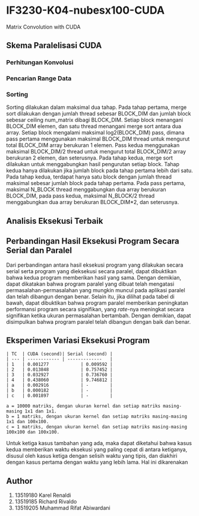 # IF3230-K04-nubesx100-CUDA

Matrix Convolution with CUDA

## Skema Paralelisasi CUDA

### Perhitungan Konvolusi

### Pencarian Range Data

### Sorting

Sorting dilakukan dalam maksimal dua tahap. Pada tahap pertama, merge sort dilakukan dengan jumlah thread sebesar BLOCK_DIM dan jumlah block sebesar ceiling num_matrix dibagi BLOCK_DIM. Setiap block menangani BLOCK_DIM elemen, dan satu thread menangani merge sort antara dua array. Setiap block mengalami maksimal log2(BLOCK_DIM) pass, dimana pass pertama menggunakan maksimal BLOCK_DIM thread untuk mengurut total BLOCK_DIM array berukuran 1 elemen. Pass kedua menggunakan maksimal BLOCK_DIM/2 thread untuk mengurut total BLOCK_DIM/2 array berukuran 2 elemen, dan seterusnya. Pada tahap kedua, merge sort dilakukan untuk menggabungkan hasil pengurutan setiap block. Tahap kedua hanya dilakukan jika jumlah block pada tahap pertama lebih dari satu. Pada tahap kedua, terdapat hanya satu block dengan jumlah thread maksimal sebesar jumlah block pada tahap pertama. Pada pass pertama, maksimal N_BLOCK thread menggabungkan dua array berukuran BLOCK_DIM, pada pass kedua, maksimal N_BLOCK/2 thread menggabungkan dua array berukuran BLOCK_DIM*2, dan seterusnya.

## Analisis Eksekusi Terbaik

## Perbandingan Hasil Eksekusi Program Secara Serial dan Paralel

Dari perbandingan antara hasil eksekusi program yang dilakukan secara serial serta program yang dieksekusi secara paralel, dapat dibuktikan bahwa kedua program memberikan hasil yang sama. Dengan demikian, dapat dikatakan bahwa program paralel yang dibuat telah mengatasi permasalahan-permasalahan yang mungkin muncul pada aplikasi paralel dan telah dibangun dengan benar. Selain itu, jika dilihat pada tabel di bawah, dapat dibuktikan bahwa program paralel memberikan peningkatan performansi program secara signifikan, yang _rate_-nya meningkat secara signifikan ketika ukuran permasalahan bertambah. Dengan demikian, dapat disimpulkan bahwa program paralel telah dibangun dengan baik dan benar.

## Eksperimen Variasi Eksekusi Program

```shell
| TC  | CUDA (second)| Serial (second) |
| --- | ------------ | -------------   |
| 1   | 0.001277            | 0.009592 |
| 2   | 0.013848            | 0.757452 |
| 3   | 0.032927            | 0.736760 |
| 4   | 0.438060            | 9.746812 |
| a   | 0.002916            | -        |
| b   | 0.000182            | -        |
| c   | 0.001897            | -        |

a = 10000 matriks, dengan ukuran kernel dan setiap matriks masing-masing 1x1 dan 1x1.
b = 1 matriks, dengan ukuran kernel dan setiap matriks masing-masing 1x1 dan 100x100.
c = 1 matriks, dengan ukuran kernel dan setiap matriks masing-masing 100x100 dan 100x100.
```

Untuk ketiga kasus tambahan yang ada, maka dapat diketahui bahwa kasus kedua memberikan waktu eksekusi yang paling cepat di antara ketiganya, disusul oleh kasus ketiga dengan selisih waktu yang tipis, dan diakhiri dengan kasus pertama dengan waktu yang lebih lama. Hal ini dikarenakan

## Author

1. 13519180 Karel Renaldi
2. 13519185 Richard Rivaldo
3. 13519205 Muhammad Rifat Abiwardani
